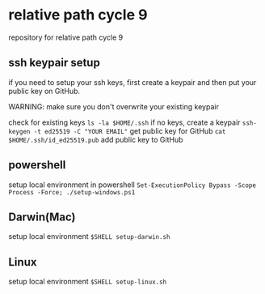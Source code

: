 # relative path cycle 9
repository for relative path cycle 9

## ssh keypair setup
if you need to setup your ssh keys, first create a keypair and then put your public key on GitHub.

WARNING: make sure you don't overwrite your existing keypair

check for existing keys
`ls -la $HOME/.ssh`
if no keys, create a keypair
`ssh-keygen -t ed25519 -C "YOUR EMAIL"`
get public key for GitHub
`cat $HOME/.ssh/id_ed25519.pub`
add public key to GitHub

## powershell
setup local environment in powershell
`Set-ExecutionPolicy Bypass -Scope Process -Force; ./setup-windows.ps1`

## Darwin(Mac)
setup local environment 
`$SHELL setup-darwin.sh`

## Linux         
setup local environment
`$SHELL setup-linux.sh`

